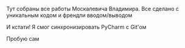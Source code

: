 Тут собраны все работы Москалевича Владимира.
Все сделано с уникальным кодом и френдли вводом/выводом

И кстати! Я смог синхронизировать PyCharm с Git'ом

Пробую сам
